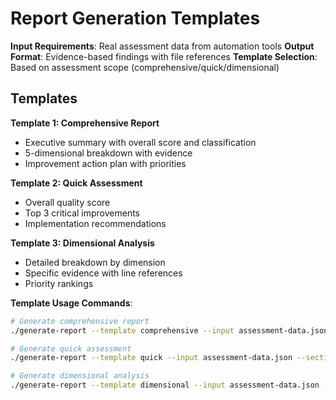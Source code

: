 # Report Generation Templates

**Input Requirements**: Real assessment data from automation tools
**Output Format**: Evidence-based findings with file references
**Template Selection**: Based on assessment scope (comprehensive/quick/dimensional)

## Templates

**Template 1: Comprehensive Report**
- Executive summary with overall score and classification
- 5-dimensional breakdown with evidence
- Improvement action plan with priorities

**Template 2: Quick Assessment** 
- Overall quality score
- Top 3 critical improvements
- Implementation recommendations

**Template 3: Dimensional Analysis**
- Detailed breakdown by dimension
- Specific evidence with line references
- Priority rankings

**Template Usage Commands**:
```bash
# Generate comprehensive report
./generate-report --template comprehensive --input assessment-data.json

# Generate quick assessment
./generate-report --template quick --input assessment-data.json --sections summary,score,improvements

# Generate dimensional analysis
./generate-report --template dimensional --input assessment-data.json --include-evidence
```